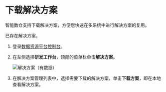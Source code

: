 # 下载解决方案

智能数仓支持下载解决方案，方便您快速在多系统中进行解决方案的复用。

已存在解决方案。

1.  登录[数据资源平台控制台](https://dataq.console.aliyun.com)。

2.  在左侧选择**研发工作台**，顶部的菜单栏单击**解决方案**。

    ![解决方案（有数据）](https://static-aliyun-doc.oss-accelerate.aliyuncs.com/assets/img/zh-CN/6754950161/p188742.png)

3.  在解决方案管理列表中，选择需要下载的解决方案，单击**下载方案**，即在本地查看解决方案。


